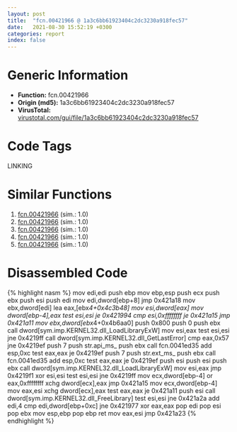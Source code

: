 ```yaml
---
layout: post
title:  "fcn.00421966 @ 1a3c6bb61923404c2dc3230a918fec57"
date:   2021-08-30 15:52:19 +0300
categories: report
index: false
---
```


# Generic Information
- **Function:** fcn.00421966
- **Origin (md5):** 1a3c6bb61923404c2dc3230a918fec57
- **VirusTotal:** [virustotal.com/gui/file/1a3c6bb61923404c2dc3230a918fec57][virustotal_ref]

# Code Tags
<span class="tag" id="LINKING">LINKING</span>


# Similar Functions

1. [fcn.00421966][similar_1_ref] (sim.: 1.0)
2. [fcn.00421966][similar_2_ref] (sim.: 1.0)
3. [fcn.00421966][similar_3_ref] (sim.: 1.0)
4. [fcn.00421966][similar_4_ref] (sim.: 1.0)
5. [fcn.00421966][similar_5_ref] (sim.: 1.0)


# Disassembled Code

{% highlight nasm %}
mov edi,edi
push ebp
mov ebp,esp
push ecx
push ebx
push esi
push edi
mov edi,dword[ebp+8]
jmp 0x421a18
mov ebx,dword[edi]
lea eax,[ebx*4+0x4c3b48]
mov esi,dword[eax]
mov dword[ebp-4],eax
test esi,esi
je 0x421994
cmp esi,0xffffffff
je 0x421a15
jmp 0x421a11
mov ebx,dword[ebx*4+0x4b6aa0]
push 0x800
push 0
push ebx
call dword[sym.imp.KERNEL32.dll_LoadLibraryExW]
mov esi,eax
test esi,esi
jne 0x4219ff
call dword[sym.imp.KERNEL32.dll_GetLastError]
cmp eax,0x57
jne 0x4219ef
push 7
push str.api_ms_
push ebx
call fcn.0041ed35
add esp,0xc
test eax,eax
je 0x4219ef
push 7
push str.ext_ms_
push ebx
call fcn.0041ed35
add esp,0xc
test eax,eax
je 0x4219ef
push esi
push esi
push ebx
call dword[sym.imp.KERNEL32.dll_LoadLibraryExW]
mov esi,eax
jmp 0x4219f1
xor esi,esi
test esi,esi
jne 0x4219ff
mov ecx,dword[ebp-4]
or eax,0xffffffff
xchg dword[ecx],eax
jmp 0x421a15
mov ecx,dword[ebp-4]
mov eax,esi
xchg dword[ecx],eax
test eax,eax
je 0x421a11
push esi
call dword[sym.imp.KERNEL32.dll_FreeLibrary]
test esi,esi
jne 0x421a2a
add edi,4
cmp edi,dword[ebp+0xc]
jne 0x421977
xor eax,eax
pop edi
pop esi
pop ebx
mov esp,ebp
pop ebp
ret 
mov eax,esi
jmp 0x421a23
{% endhighlight %}


[similar_1_ref]: /report/fcn.00421966@6b4acb306590aa2df1431ebe14e05649
[similar_2_ref]: /report/fcn.00421966@bfd6bda8df7a254a716ff69133942b93
[similar_3_ref]: /report/fcn.00421966@de1132113c1d9c77b079a3c0743bdd0c
[similar_4_ref]: /report/fcn.00421966@b41633237f937bbe6f9bcfbdce811f10
[similar_5_ref]: /report/fcn.00421966@ee2e4219e96936cd9ef5f09e021a8510
[virustotal_ref]: https://www.virustotal.com/gui/file/1a3c6bb61923404c2dc3230a918fec57